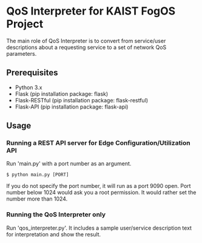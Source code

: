 # QoS Interpreter for KAIST FogOS Project

The main role of QoS Interpreter is to convert from service/user descriptions about a requesting service to a set of network QoS parameters.

## Prerequisites
* Python 3.x
* Flask (pip installation package: flask)
* Flask-RESTful (pip installation package: flask-restful)
* Flask-API (pip installation package: flask-api)

## Usage

### Running a REST API server for Edge Configuration/Utilization API
Run 'main.py' with a port number as an argument.
```
$ python main.py [PORT]
```
If you do not specify the port number, it will run as a port 9090 open.
Port number below 1024 would ask you a root permission. It would rather set the number more than 1024.

### Running the QoS Interpreter only
Run 'qos_interpreter.py'.
It includes a sample user/service description text for interpretation and show the result.
